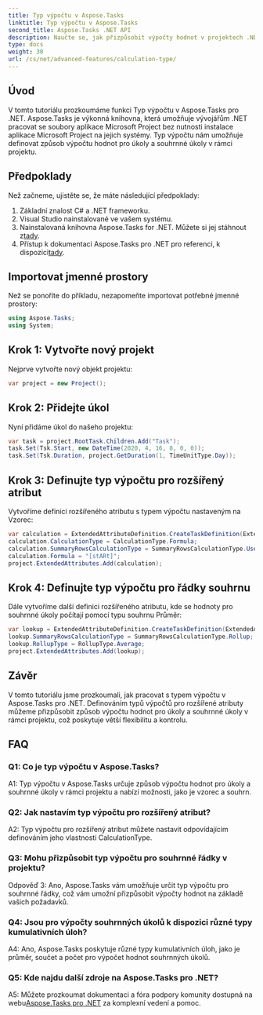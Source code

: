 ```yaml
---
title: Typ výpočtu v Aspose.Tasks
linktitle: Typ výpočtu v Aspose.Tasks
second_title: Aspose.Tasks .NET API
description: Naučte se, jak přizpůsobit výpočty hodnot v projektech .NET pomocí Typu výpočtu v knihovně Aspose.Tasks.
type: docs
weight: 30
url: /cs/net/advanced-features/calculation-type/
---
```

## Úvod

V tomto tutoriálu prozkoumáme funkci Typ výpočtu v Aspose.Tasks pro .NET. Aspose.Tasks je výkonná knihovna, která umožňuje vývojářům .NET pracovat se soubory aplikace Microsoft Project bez nutnosti instalace aplikace Microsoft Project na jejich systémy. Typ výpočtu nám umožňuje definovat způsob výpočtu hodnot pro úkoly a souhrnné úkoly v rámci projektu.

## Předpoklady

Než začneme, ujistěte se, že máte následující předpoklady:

1. Základní znalost C# a .NET frameworku.
2. Visual Studio nainstalované ve vašem systému.
3.  Nainstalovaná knihovna Aspose.Tasks for .NET. Můžete si jej stáhnout z[tady](https://releases.aspose.com/tasks/net/).
4.  Přístup k dokumentaci Aspose.Tasks pro .NET pro referenci, k dispozici[tady](https://reference.aspose.com/tasks/net/).

## Importovat jmenné prostory

Než se ponoříte do příkladu, nezapomeňte importovat potřebné jmenné prostory:

```csharp
using Aspose.Tasks;
using System;


```

## Krok 1: Vytvořte nový projekt

Nejprve vytvořte nový objekt projektu:

```csharp
var project = new Project();
```

## Krok 2: Přidejte úkol

Nyní přidáme úkol do našeho projektu:

```csharp
var task = project.RootTask.Children.Add("Task");
task.Set(Tsk.Start, new DateTime(2020, 4, 16, 8, 0, 0));
task.Set(Tsk.Duration, project.GetDuration(1, TimeUnitType.Day));
```

## Krok 3: Definujte typ výpočtu pro rozšířený atribut

Vytvoříme definici rozšířeného atributu s typem výpočtu nastaveným na Vzorec:

```csharp
var calculation = ExtendedAttributeDefinition.CreateTaskDefinition(ExtendedAttributeTask.Date5, null);
calculation.CalculationType = CalculationType.Formula;
calculation.SummaryRowsCalculationType = SummaryRowsCalculationType.UseFormula;
calculation.Formula = "[stARt]";
project.ExtendedAttributes.Add(calculation);
```

## Krok 4: Definujte typ výpočtu pro řádky souhrnu

Dále vytvoříme další definici rozšířeného atributu, kde se hodnoty pro souhrnné úkoly počítají pomocí typu souhrnu Průměr:

```csharp
var lookup = ExtendedAttributeDefinition.CreateTaskDefinition(ExtendedAttributeTask.Cost1, null);
lookup.SummaryRowsCalculationType = SummaryRowsCalculationType.Rollup;
lookup.RollupType = RollupType.Average;
project.ExtendedAttributes.Add(lookup);
```

## Závěr

V tomto tutoriálu jsme prozkoumali, jak pracovat s typem výpočtu v Aspose.Tasks pro .NET. Definováním typů výpočtů pro rozšířené atributy můžeme přizpůsobit způsob výpočtu hodnot pro úkoly a souhrnné úkoly v rámci projektu, což poskytuje větší flexibilitu a kontrolu.

## FAQ

### Q1: Co je typ výpočtu v Aspose.Tasks?

A1: Typ výpočtu v Aspose.Tasks určuje způsob výpočtu hodnot pro úkoly a souhrnné úkoly v rámci projektu a nabízí možnosti, jako je vzorec a souhrn.

### Q2: Jak nastavím typ výpočtu pro rozšířený atribut?

A2: Typ výpočtu pro rozšířený atribut můžete nastavit odpovídajícím definováním jeho vlastnosti CalculationType.

### Q3: Mohu přizpůsobit typ výpočtu pro souhrnné řádky v projektu?

Odpověď 3: Ano, Aspose.Tasks vám umožňuje určit typ výpočtu pro souhrnné řádky, což vám umožní přizpůsobit výpočty hodnot na základě vašich požadavků.

### Q4: Jsou pro výpočty souhrnných úkolů k dispozici různé typy kumulativních úloh?

A4: Ano, Aspose.Tasks poskytuje různé typy kumulativních úloh, jako je průměr, součet a počet pro výpočet hodnot souhrnných úkolů.

### Q5: Kde najdu další zdroje na Aspose.Tasks pro .NET?

 A5: Můžete prozkoumat dokumentaci a fóra podpory komunity dostupná na webu[Aspose.Tasks pro .NET](https://reference.aspose.com/tasks/net/) za komplexní vedení a pomoc.